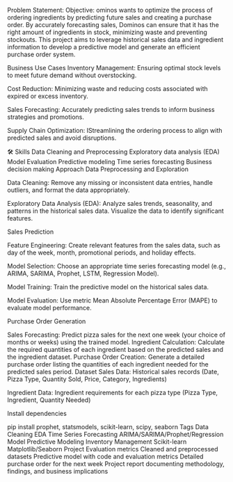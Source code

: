 Problem Statement:
Objective: ominos wants to optimize the process of ordering ingredients by predicting future sales and creating a purchase order. By accurately forecasting sales, Dominos can ensure that it has the right amount of ingredients in stock, minimizing waste and preventing stockouts. This project aims to leverage historical sales data and ingredient information to develop a predictive model and generate an efficient purchase order system.

Business Use Cases
Inventory Management: Ensuring optimal stock levels to meet future demand without overstocking.

Cost Reduction: Minimizing waste and reducing costs associated with expired or excess inventory.

Sales Forecasting: Accurately predicting sales trends to inform business strategies and promotions.

Supply Chain Optimization: IStreamlining the ordering process to align with predicted sales and avoid disruptions.

🛠 Skills
Data Cleaning and Preprocessing
Exploratory data analysis (EDA)
Model Evaluation
Predictive modeling
Time series forecasting
Business decision making
Approach
Data Preprocessing and Exploration

Data Cleaning: Remove any missing or inconsistent data entries, handle outliers, and format the data appropriately.

Exploratory Data Analysis (EDA): Analyze sales trends, seasonality, and patterns in the historical sales data. Visualize the data to identify significant features.

Sales Prediction

Feature Engineering: Create relevant features from the sales data, such as day of the week, month, promotional periods, and holiday effects.

Model Selection: Choose an appropriate time series forecasting model (e.g., ARIMA, SARIMA, Prophet, LSTM, Regression Model).

Model Training: Train the predictive model on the historical sales data.

Model Evaluation: Use metric Mean Absolute Percentage Error (MAPE) to evaluate model performance.

Purchase Order Generation

Sales Forecasting: Predict pizza sales for the next one week (your choice of months or weeks) using the trained model.
Ingredient Calculation: Calculate the required quantities of each ingredient based on the predicted sales and the ingredient dataset.
Purchase Order Creation: Generate a detailed purchase order listing the quantities of each ingredient needed for the predicted sales period.
Dataset
Sales Data: Historical sales records (Date, Pizza Type, Quantity Sold, Price, Category, Ingredients)

Ingredient Data: Ingredient requirements for each pizza type (Pizza Type, Ingredient, Quantity Needed)


Install dependencies

  pip install prophet, statsmodels, scikit-learn, scipy, seaborn 
Tags
Data Cleaning
EDA
Time Series Forecasting
ARIMA/SARIMA/Prophet/Regression Model
Predictive Modeling
Inventory Management
Scikit-learn
Matplotlib/Seaborn
Project Evaluation metrics
Cleaned and preprocessed datasets
Predictive model with code and evaluation metrics
Detailed purchase order for the next week
Project report documenting methodology, findings, and business implications
